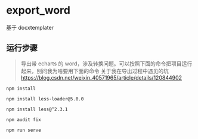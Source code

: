 # export_word

基于 docxtemplater

## 运行步骤

> 导出带 echarts 的 word，涉及转换问题。可以按照下面的命令把项目运行起来，别问我为啥要用下面的命令
> 关于我在导出过程中遇见的坑 https://blog.csdn.net/weixin_40571965/article/details/120844902

```
npm install
```

```
npm install less-loader@5.0.0
```

```
npm install less@^2.3.1
```

```
npm audit fix
```

```
npm run serve
```
